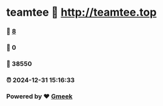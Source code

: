 # teamtee :link: http://teamtee.top 
### :page_facing_up: [8](http://teamtee.top/tag.html) 
### :speech_balloon: 0 
### :hibiscus: 38550 
### :alarm_clock: 2024-12-31 15:16:33 
### Powered by :heart: [Gmeek](https://github.com/Meekdai/Gmeek)
